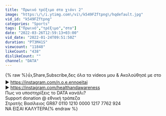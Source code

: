 ```yaml
---
title: "Πρωινό τρέξιμο στο χιόνι 2"
image: "https:\/\/i.ytimg.com\/vi\/k549FZftpng\/hqdefault.jpg"
vid_id: "k549FZftpng"
categories: "Sports"
tags: ["Πρωινό","τρέξιμο","στο"]
date: "2022-03-26T12:59:13+03:00"
vid_date: "2022-01-24T09:51:50Z"
duration: "PT3M41S"
viewcount: "11848"
likeCount: "438"
dislikeCount: ""
channel: "DATA"
---
```

{% raw %}👍,Share,Subscribe,δες όλα τα videos μου &amp; Ακολούθησέ με στο<br />► <a rel="nofollow" target="blank" href="https://instagram.com/n.o.e.ennoeitai">https://instagram.com/n.o.e.ennoeitai</a><br />► <a rel="nofollow" target="blank" href="https://instagram.com/healthandawareness">https://instagram.com/healthandawareness</a><br />Πως να υποστηρίξεις το DATA κανάλι?<br />Support donation @ εθνική τράπεζα <br />Στρατής Βασίλειος GR87 0110 1210 0000 1217 7762 924 <br />ΝΑ ΕIΣAI ΚΑΛYΤΕΡΑ{% endraw %}
